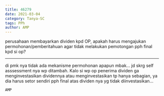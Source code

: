 ```yaml
---
title: 46279
date: 2021-03-04
category: Tanya-SC
tags: PPh
author: AMP
---
```


perusahaan membayarkan dividen kpd OP, apakah harus mengajukan permohonan/pemberitahuan agar tidak melakukan pemotongan pph final kpd si op?

---

di pmk nya tidak ada mekanisme permohonan apapun mbak... jd skrg self asssessment nya wp ditambah. Kalo si wp op penerima dividen ga menginvestasikan dividennya atau menginvestasikan tp hanya sebagian, ya dia harus setor sendiri pph final atas dividen nya yg tidak diinvestasikan...

`AMP`
